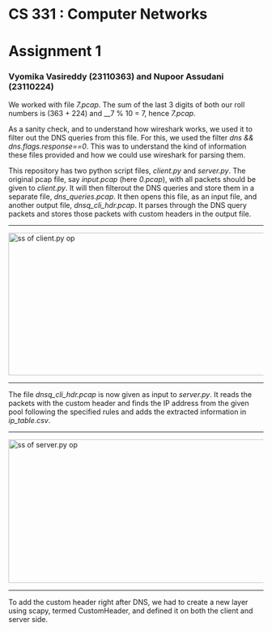 # CS 331 : Computer Networks
# Assignment 1
### Vyomika Vasireddy (23110363) and Nupoor Assudani (23110224)

We worked with file _7.pcap_. The sum of the last 3 digits of both our roll numbers is (363 + 224) and __7 % 10 = 7, hence _7.pcap_.

As a sanity check, and to understand how wireshark works, we used it to filter out the DNS queries from this file. For this, we used the filter _dns && dns.flags.response==0_. This was to understand the kind of information these files provided and how we could use wireshark for parsing them.

This repository has two python script files, _client.py_ and _server.py_. The original pcap file, say _input.pcap_ (here _0.pcap_), with all packets should be given to _client.py_. It will then filterout the DNS queries and store them in a separate file, _dns_queries.pcap_. It then opens this file, as an input file, and another output file, _dnsq_cli_hdr.pcap_. It parses through the DNS query packets and stores those packets with custom headers in the output file.

---


<img width="777" height="281" alt="ss of client.py op" src="https://github.com/user-attachments/assets/0b763a2c-d77d-4cc2-bf8b-84f88d973707" />

-----------

The file _dnsq_cli_hdr.pcap_ is now given as input to _server.py_. It reads the packets with the custom header and finds the IP address from the given pool following the specified rules and adds the extracted information in _ip_table.csv_.

----------------------

<img width="1068" height="283" alt="ss of server.py op" src="https://github.com/user-attachments/assets/8885f464-2f56-44e4-8f7b-28f75ef56f77" />

-------------------

To add the custom header right after DNS, we had to create a new layer using scapy, termed CustomHeader, and defined it on both the client and server side.
